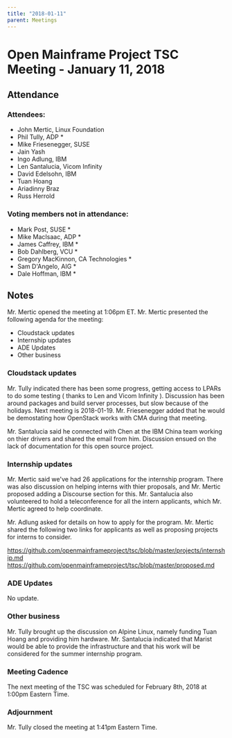 ```yaml
---
title: "2018-01-11"
parent: Meetings
---
```

# Open Mainframe Project TSC Meeting - January 11, 2018

## Attendance

### Attendees:

* John Mertic, Linux Foundation
* Phil Tully, ADP *
* Mike Friesenegger, SUSE
* Jain Yash
* Ingo Adlung, IBM
* Len Santalucia, Vicom Infinity
* David Edelsohn, IBM
* Tuan Hoang
* Ariadinny Braz
* Russ Herrold

### Voting members not in attendance:

* Mark Post, SUSE *
* Mike MacIsaac, ADP *
* James Caffrey, IBM *
* Bob Dahlberg, VCU *
* Gregory MacKinnon, CA Technologies *
* Sam D'Angelo, AIG *
* Dale Hoffman, IBM *

## Notes

Mr. Mertic opened the meeting at 1:06pm ET. Mr. Mertic presented the following agenda for the meeting:

* Cloudstack updates
* Internship updates
* ADE Updates
* Other business

### Cloudstack updates

Mr. Tully indicated there has been some progress, getting access to LPARs to do some testing ( thanks to Len and Vicom Infinity ). Discussion has been around packages and build server processes, but slow because of the holidays. Next meeting is 2018-01-19. Mr. Friesenegger added that he would be demostating how OpenStack works with CMA during that meeting.

Mr. Santalucia said he connected with Chen at the IBM China team working on thier drivers and shared the email from him. Discussion ensued on the lack of documentation for this open source project.

### Internship updates

Mr. Mertic said we've had 26 applications for the internship program. There was also discussion on helping interns with thier proposals, and Mr. Mertic proposed adding a Discourse section for this. Mr. Santalucia also volunteered to hold a teleconference for all the intern applicants, which Mr. Mertic agreed to help coordinate.

Mr. Adlung asked for details on how to apply for the program. Mr. Mertic shared the following two links for applicants as well as proposing projects for interns to consider.

https://github.com/openmainframeproject/tsc/blob/master/projects/internship.md
https://github.com/openmainframeproject/tsc/blob/master/proposed.md

### ADE Updates

No update.

### Other business

Mr. Tully brought up the discussion on Alpine Linux, namely funding Tuan Hoang and providing him hardware. Mr. Santalucia indicated that Marist would be able to provide the infrastructure and that his work will be considered for the summer internship program.

### Meeting Cadence

The next meeting of the TSC was scheduled for February 8th, 2018 at 1:00pm Eastern Time.

### Adjournment

Mr. Tully closed the meeting at 1:41pm Eastern Time.
